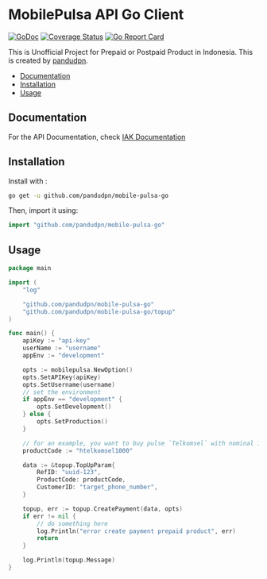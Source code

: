 # MobilePulsa API Go Client

[![GoDoc](http://img.shields.io/badge/go-documentation-blue.svg?style=flat-square)](https://pkg.go.dev/github.com/pandudpn/mobile-pulsa-go)
[![Coverage Status](https://coveralls.io/repos/github/pandudpn/mobile-pulsa-go/badge.svg?branch=master)](https://coveralls.io/github/pandudpn/mobile-pulsa-go?branch=master)
[![Go Report Card](https://goreportcard.com/badge/github.com/pandudpn/mobile-pulsa-go)](https://goreportcard.com/report/github.com/pandudpn/mobile-pulsa-go)

This is Unofficial Project for Prepaid or Postpaid Product in Indonesia. This is created by [pandudpn](https://www.github.com/pandudpn).

- [Documentation](#documentation)
- [Installation](#installation)
- [Usage](#usage)

## Documentation

For the API Documentation, check [IAK Documentation](https://api.iak.id/docs/reference)

## Installation

Install with : 
```sh
go get -u github.com/pandudpn/mobile-pulsa-go
```

Then, import it using:

```go
import "github.com/pandudpn/mobile-pulsa-go"
```

## Usage

```go
package main

import (
    "log"

    "github.com/pandudpn/mobile-pulsa-go"
    "github.com/pandudpn/mobile-pulsa-go/topup"
)

func main() {
    apiKey := "api-key"
    userName := "username"
    appEnv := "development"

    opts := mobilepulsa.NewOption()
    opts.SetAPIKey(apiKey)
    opts.SetUsername(username)
    // set the environment
    if appEnv == "development" {
        opts.SetDevelopment()
    } else {
        opts.SetProduction()
    }

    // for an example, you want to buy pulse `Telkomsel` with nominal 1.000
    productCode := "htelkomsel1000"

    data := &topup.TopUpParam{
        RefID: "uuid-123",
        ProductCode: productCode,
        CustomerID: "target_phone_number",
    }

    topup, err := topup.CreatePayment(data, opts)
    if err != nil {
        // do something here
        log.Println("error create payment prepaid product", err)
        return
    }

    log.Println(topup.Message)
}
```

